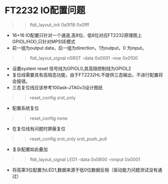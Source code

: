 # FT2232 IO配置问题

>> ftdi_layout_init 0x0f18 0x0fff

* 16+16 IO配置只针对一个通道,高8位、低8位对应FT2232原理图上GPIOL/H(X),只针对MPSSE模式
* 前一组为output data，后一组为direction，1为output，0 为input。

>> ftdi_layout_signal nSRST -data 0x0001 -noe 0x0100

* 设置system reset 信号线为GPIOL0,其高阻控制线为GPIOL2
* 复位线需要具有高阻态功能，由于FT2232HL不提供三态输出，不进行配置将会报错。
* 三态复位线应该参考100ask-JTAGv3设计图纸

>> reset_config srst_only

* 配置系统复位

>> reset_config none

* 在复位线有问题时屏蔽复位

>> reset_config srst_only srst_push_pull

* 复杂配置如此叠加

>> ftdi_layout_signal LED1 -data 0x0800 -ninput 0x0001

* 将高第3位配置为LED1,数据来源于低0位数据反相（驱动能力问题测试没有通过）

